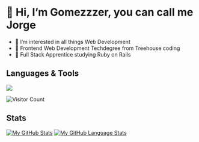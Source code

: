 <h1>👋 Hi, I’m Gomezzzer, you can call me Jorge</h1>
  <ul>
   <li>👀 I’m interested in all things Web Development</li>
   <li> 🌱 Frontend Web Development Techdegree from Treehouse coding</li> 
   <li>💎 Full Stack Apprentice studying Ruby on Rails</li>
  </ul>
  
 <h2>Languages & Tools</h2>
 <p align="left">
  <a href="https://skillicons.dev">
    <img src="https://skillicons.dev/icons?i=js,html,css,ruby,rails,github,vscode,)](https://skillicons.dev" />
  </a>
 </p>
 
 
![Visitor Count](https://profile-counter.glitch.me/{gomezzzer-rq}/count.svg)
 
 <h2>Stats</h2>
 
[![My GitHub Stats](https://github-readme-stats.vercel.app/api/?username=gomezzzer&count_private=true&theme=tokyonight&showicons=true)]()
[![My GitHub Language Stats](https://github-readme-stats.vercel.app/api/top-langs/?username=gomezzzer&langs_count=5&theme=tokyonight)]()
<!---

Gomezzzer/Gomezzzer is a ✨ special ✨ repository because its `README.md` (this file) appears on your GitHub profile.
You can click the Preview link to take a look at your changes.
--->
